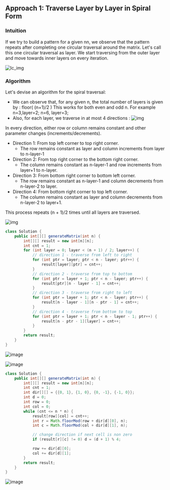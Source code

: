 ## Approach 1: Traverse Layer by Layer in Spiral Form

### Intuition

If we try to build a pattern for a given nn, we observe that the pattern repeats after completing one circular traversal around the matrix. Let's call this one circular traversal as layer. We start traversing from the outer layer and move towards inner layers on every iteration.

![lc_img](https://leetcode.com/problems/spiral-matrix-ii/Figures/59/spiral_layers.png)

### Algorithm

Let's devise an algorithm for the spiral traversal:
- We can observe that, for any given n, the total number of layers is given by : floor( (n+1)/2 ) This works for both even and odd n. For example n=3,layer=2; n=6, layer=3;
- Also, for each layer, we traverse in at most 4 directions :
![img](https://leetcode.com/problems/spiral-matrix-ii/Figures/59/spiral_traverse.png)

In every direction, either row or column remains constant and other parameter changes (increments/decrements). 
- Direction 1: From top left corner to top right corner. 
  - The row remains constant as layer and column increments from layer to n-layer-1 
- Direction 2: From top right corner to the bottom right corner. 
  - The column remains constant as n-layer-1 and row increments from layer+1  to n-layer. 
- Direction 3: From bottom right corner to bottom left corner. 
  - The row remains constant as n-layer-1 and column decrements from n-layer-2 to layer. 
- Direction 4: From bottom right corner to top left corner. 
  - The column remains constant as layer and column decrements from n-layer-2 to layer+1. 

This process repeats (n + 1)/2 times until all layers are traversed. 

![img](https://leetcode.com/problems/spiral-matrix-ii/Figures/59/spiral_detailed.png)

```java
class Solution {
    public int[][] generateMatrix(int n) {
        int[][] result = new int[n][n];
        int cnt = 1;
        for (int layer = 0; layer < (n + 1) / 2; layer++) {
            // direction 1 - traverse from left to right
            for (int ptr = layer; ptr < n - layer; ptr++) {
                result[layer][ptr] = cnt++;
            }
            // direction 2 - traverse from top to bottom
            for (int ptr = layer + 1; ptr < n - layer; ptr++) {
                result[ptr][n - layer - 1] = cnt++;
            }
            // direction 3 - traverse from right to left
            for (int ptr = layer + 1; ptr < n - layer; ptr++) {
                result[n - layer - 1][n - ptr - 1] = cnt++;
            }
            // direction 4 - traverse from bottom to top
            for (int ptr = layer + 1; ptr < n - layer - 1; ptr++) {
                result[n - ptr - 1][layer] = cnt++;
            }
        }
        return result;
    }
}
```


![image](https://user-images.githubusercontent.com/86536812/164774351-3fb8f544-1845-4ef1-adab-1f44298db2a1.png)


![image](https://user-images.githubusercontent.com/86536812/164774365-6783cd25-d67c-41dd-8238-ad6c4a3c974e.png)

```java
class Solution {
    public int[][] generateMatrix(int n) {
        int[][] result = new int[n][n];
        int cnt = 1;
        int dir[][] = {{0, 1}, {1, 0}, {0, -1}, {-1, 0}};
        int d = 0;
        int row = 0;
        int col = 0;
        while (cnt <= n * n) {
            result[row][col] = cnt++;
            int r = Math.floorMod(row + dir[d][0], n);
            int c = Math.floorMod(col + dir[d][1], n);

            // change direction if next cell is non zero
            if (result[r][c] != 0) d = (d + 1) % 4;

            row += dir[d][0];
            col += dir[d][1];
        }
        return result;
    }
}
```

![image](https://user-images.githubusercontent.com/86536812/164774414-0b830798-8bed-4251-a5a9-1f8cbfbef9c4.png)
